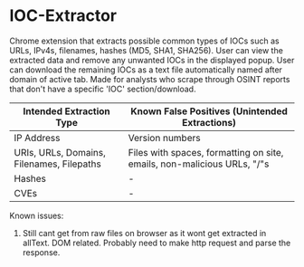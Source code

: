 # IOC-Extractor
Chrome extension that extracts possible common types of IOCs such as URLs, IPv4s, filenames, hashes (MD5, SHA1, SHA256). User can view the extracted data and remove any unwanted IOCs in the displayed popup. User can download the remaining IOCs as a text file automatically named after domain of active tab. Made for analysts who scrape through OSINT reports that don't have a specific 'IOC' section/download.

| Intended Extraction Type | Known False Positives (Unintended Extractions) |
|--------------------|----------|
| IP Address | Version numbers |
| URIs, URLs, Domains, Filenames, Filepaths | Files with spaces, formatting on site, emails, non-malicious URLs, "/"s |
| Hashes | - |
| CVEs | - |

Known issues:
1. Still cant get from raw files on browser as it wont get extracted in allText. DOM related. Probably need to make http request and parse the response. 
